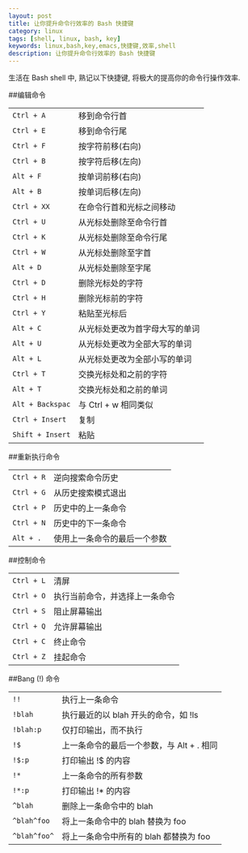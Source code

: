 ```yaml
---
layout: post
title: 让你提升命令行效率的 Bash 快捷键
category: linux
tags: [shell, linux, bash, key]
keywords: linux,bash,key,emacs,快捷键,效率,shell
description: 让你提升命令行效率的 Bash 快捷键
---
```


生活在 Bash shell 中, 熟记以下快捷键, 将极大的提高你的命令行操作效率.

##编辑命令

<table class="table table-bordered table-striped">
  <tr><td><code>Ctrl + A</code></td><td>移到命令行首</td></tr>
  <tr><td><code>Ctrl + E</code></td><td>移到命令行尾</td></tr>
  <tr><td><code>Ctrl + F</code></td><td>按字符前移(右向)</td></tr>
  <tr><td><code>Ctrl + B</code></td><td>按字符后移(左向)</td></tr>
  <tr><td><code>Alt + F</code></td><td>按单词前移(右向)</td></tr>
  <tr><td><code>Alt + B</code></td><td>按单词后移(左向)</td></tr>
  <tr><td><code>Ctrl + XX</code></td><td>在命令行首和光标之间移动</td></tr>
  <tr><td><code>Ctrl + U</code></td><td>从光标处删除至命令行首</td></tr>
  <tr><td><code>Ctrl + K</code></td><td>从光标处删除至命令行尾</td></tr>
  <tr><td><code>Ctrl + W</code></td><td>从光标处删除至字首</td></tr>
  <tr><td><code>Alt + D</code></td><td>从光标处删除至字尾</td></tr>
  <tr><td><code>Ctrl + D</code></td><td>删除光标处的字符</td></tr>
  <tr><td><code>Ctrl + H</code></td><td>删除光标前的字符</td></tr>
  <tr><td><code>Ctrl + Y</code></td><td>粘贴至光标后</td></tr>
  <tr><td><code>Alt + C</code></td><td>从光标处更改为首字母大写的单词</td></tr>
  <tr><td><code>Alt + U</code></td><td>从光标处更改为全部大写的单词</td></tr>
  <tr><td><code>Alt + L</code></td><td>从光标处更改为全部小写的单词</td></tr>
  <tr><td><code>Ctrl + T</code></td><td>交换光标处和之前的字符</td></tr>
  <tr><td><code>Alt + T</code></td><td>交换光标处和之前的单词</td></tr>
  <tr><td><code>Alt + Backspac</code></td><td>与 Ctrl + w 相同类似</td></tr>
  <tr><td><code>Ctrl + Insert</code></td><td>复制</td></tr>
  <tr><td><code>Shift + Insert</code></td><td>粘贴</td></tr>
</table>

##重新执行命令

<table class="table table-bordered table-striped">
  <tr><td><code>Ctrl + R</code></td><td>逆向搜索命令历史</td></tr>
  <tr><td><code>Ctrl + G</code></td><td>从历史搜索模式退出</td></tr>
  <tr><td><code>Ctrl + P</code></td><td>历史中的上一条命令</td></tr>
  <tr><td><code>Ctrl + N</code></td><td>历史中的下一条命令</td></tr>
  <tr><td><code>Alt + .</code></td><td>使用上一条命令的最后一个参数</td></tr>
</table>

##控制命令

<table class="table table-bordered table-striped">
  <tr><td><code>Ctrl + L</code></td><td>清屏</td></tr>
  <tr><td><code>Ctrl + O</code></td><td>执行当前命令，并选择上一条命令</td></tr>
  <tr><td><code>Ctrl + S</code></td><td>阻止屏幕输出</td></tr>
  <tr><td><code>Ctrl + Q</code></td><td>允许屏幕输出</td></tr>
  <tr><td><code>Ctrl + C</code></td><td>终止命令</td></tr>
  <tr><td><code>Ctrl + Z</code></td><td>挂起命令</td></tr>
</table>

##Bang (!) 命令

<table class="table table-bordered table-striped">
  <tr><td><code>!!</code></td><td>执行上一条命令</td></tr>
  <tr><td><code>!blah</code></td><td>执行最近的以 blah 开头的命令，如 !ls</td></tr>
  <tr><td><code>!blah:p</code></td><td>仅打印输出，而不执行</td></tr>
  <tr><td><code>!$</code></td><td>上一条命令的最后一个参数，与 Alt + . 相同</td></tr>
  <tr><td><code>!$:p</code></td><td>打印输出 !$ 的内容</td></tr>
  <tr><td><code>!*</code></td><td>上一条命令的所有参数</td></tr>
  <tr><td><code>!*:p</code></td><td>打印输出 !* 的内容</td></tr>
  <tr><td><code>^blah</code></td><td>删除上一条命令中的 blah</td></tr>
  <tr><td><code>^blah^foo</code></td><td>将上一条命令中的 blah 替换为 foo</td></tr>
  <tr><td><code>^blah^foo^</code></td><td>将上一条命令中所有的 blah 都替换为 foo</td></tr>
</table>
